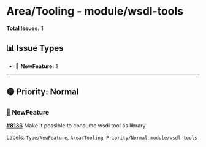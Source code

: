 # Area/Tooling - module/wsdl-tools

**Total Issues:** 1

## 📊 Issue Types

- 🚀 **NewFeature:** 1

---

## 🟡 Priority: Normal

### 🚀 NewFeature

**[#8136](https://github.com/ballerina-platform/ballerina-library/issues/8136)** Make it possible to consume wsdl tool as library

Labels: `Type/NewFeature`, `Area/Tooling`, `Priority/Normal`, `module/wsdl-tools`

